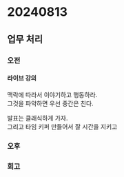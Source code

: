 # 20240813
## 업무 처리
### 오전
#### 라이브 강의
맥락에 따라서 이야기하고 행동하라.  
그것을 파악하면 우선 중간은 친다.  

발표는 클래식하게 가자.  
그리고 타임 키퍼 만들어서 잘 시간을 지키고  


### 오후



### 회고
